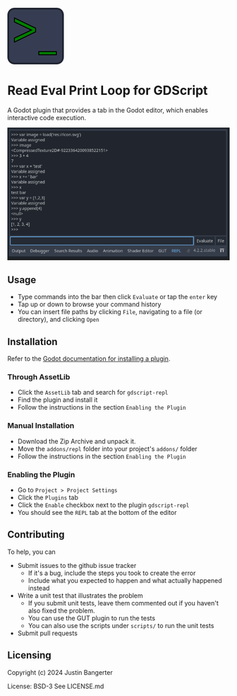 ![Icon that resembles a terminal prompt](icon.png)

# Read Eval Print Loop for GDScript

A Godot plugin that provides a tab in the Godot editor, which enables interactive code execution.

![Image with example output from terminal](docs/example-1.png)

## Usage
* Type commands into the bar then click `Evaluate` or tap the `enter` key
* Tap up or down to browse your command history
* You can insert file paths by clicking `File`, navigating to a file (or directory), and clicking `Open`

## Installation
Refer to the [Godot documentation for installing a plugin](https://docs.godotengine.org/en/stable/tutorials/plugins/editor/installing_plugins.html).

### Through AssetLib
* Click the `AssetLib` tab and search for `gdscript-repl`
* Find the plugin and install it
* Follow the instructions in the section `Enabling the Plugin`

### Manual Installation
* Download the Zip Archive and unpack it.
* Move the `addons/repl` folder  into your project's `addons/` folder
* Follow the instructions in the section `Enabling the Plugin`

### Enabling the Plugin
* Go to `Project > Project Settings`
* Click the `Plugins` tab
* Click the `Enable` checkbox next to the plugin `gdscript-repl`
* You should see the `REPL` tab at the bottom of the editor

## Contributing
To help, you can
* Submit issues to the github issue tracker
	* If it's a bug, include the steps you took to create the error
	* Include what you expected to happen and what actually happened instead
* Write a unit test that illustrates the problem
	* If you submit unit tests, leave them commented out if you haven't also fixed the problem.
	* You can use the GUT plugin to run the tests
	* You can also use the scripts under `scripts/` to run the unit tests
* Submit pull requests

## Licensing
Copyright (c) 2024 Justin Bangerter

License: BSD-3
See LICENSE.md
